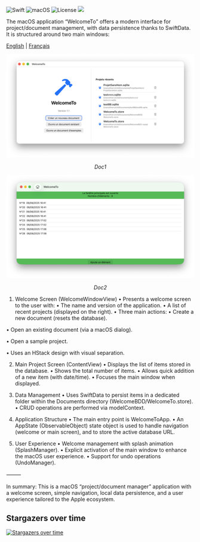 

![Swift](https://img.shields.io/badge/Swift-5.7-orange) ![macOS](https://img.shields.io/badge/macOS-14-blue) ![License](https://img.shields.io/badge/License-MIT-green)
    <a href="https://github.com/thierryH91200/WelcomeTo/releases/latest" alt="Downloads">
          <img src="https://img.shields.io/github/downloads/thierryH91200/WelcomeTo/total.svg" /></a>

The macOS application “WelcomeTo” offers a modern interface for project/document management, with data persistence thanks to SwiftData. It is structured around two main windows:

<a href="README.md">English</a> | <a href="README_fr.md">Français</a>


<p align="center">
<img src="Doc/Capture1.png" alt="Transactions">
<p align="center">
<em>Doc1</em>
</p>
</p>

<p align="center">
<img src="Doc/Capture2.png" alt="Transactions">
<p align="center">
<em>Doc2</em>
</p>
</p>


1. Welcome Screen (WelcomeWindowView)
• Presents a welcome screen to the user with:
• The name and version of the application.
• A list of recent projects (displayed on the right).
• Three main actions:
  • Create a new document (resets the database).

  • Open an existing document (via a macOS dialog).

  • Open a sample project.

• Uses an HStack design with visual separation.

2. Main Project Screen (ContentView)
• Displays the list of items stored in the database.
• Shows the total number of items.
• Allows quick addition of a new item (with date/time).
• Focuses the main window when displayed.

3. Data Management
• Uses SwiftData to persist items in a dedicated folder within the Documents directory (WelcomeBDD/WelcomeTo.store).
• CRUD operations are performed via modelContext.

4. Application Structure
• The main entry point is WelcomeToApp.
• An AppState (ObservableObject) state object is used to handle navigation (welcome or main screen), and to store the active database URL.

5. User Experience
• Welcome management with splash animation (SplashManager).
• Explicit activation of the main window to enhance the macOS user experience.
• Support for undo operations (UndoManager).

⸻

In summary:
This is a macOS “project/document manager” application with a welcome screen, simple navigation, local data persistence, and a user experience tailored to the Apple ecosystem.


## Stargazers over time
[![Stargazers over time](https://starchart.cc/thierryH91200/WelcomeTo.svg?variant=adaptive)](https://starchart.cc/thierryH91200/WelcomeTo)
